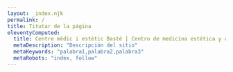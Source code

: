 ```yaml
---
layout: _index.njk
permalink: /
title: Titutar de la página
eleventyComputed:
  title: Centre mèdic i estètic Basté | Centro de medicina estética y odontología avanzada en Sant Boi
  metaDescription: "Descripción del sitio"
  metaKeywords: "palabra1,palabra2,palabra3"
  metaRobots: "index, follow"
---
```

